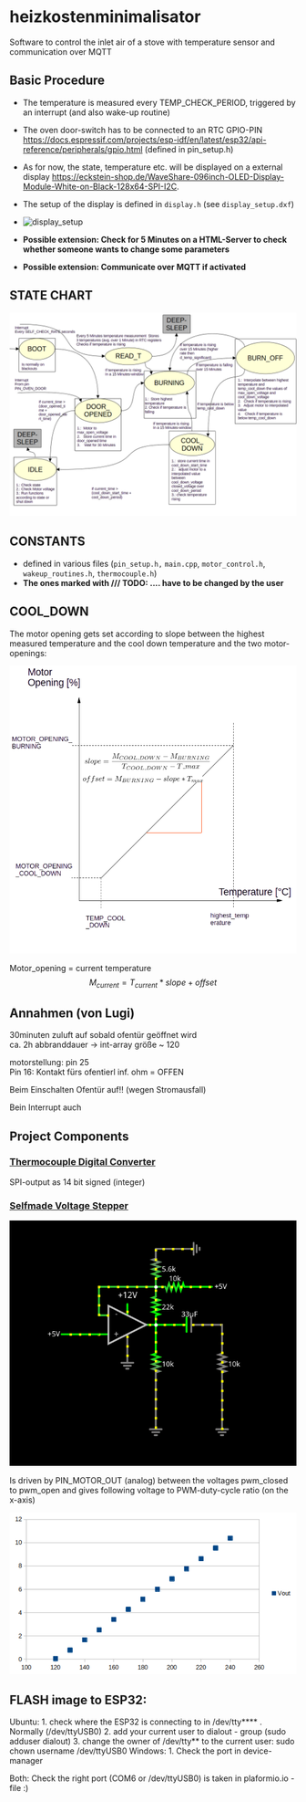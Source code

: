 # heizkostenminimalisator
Software to control the inlet air of a stove with temperature sensor and communication over MQTT


## Basic Procedure
* The temperature is measured every TEMP_CHECK_PERIOD, triggered by an interrupt (and also wake-up routine)

* The oven door-switch has to be connected to an RTC GPIO-PIN https://docs.espressif.com/projects/esp-idf/en/latest/esp32/api-reference/peripherals/gpio.html (defined in pin_setup.h)

* As for now, the state, temperature etc. will be displayed on a external display https://eckstein-shop.de/WaveShare-096inch-OLED-Display-Module-White-on-Black-128x64-SPI-I2C.

* The setup of the display is defined in `display.h` (see `display_setup.dxf`)

* ![display_setup](/home/lugi/Documents/Programme/heizkostenminimalisator/heizkostenminimalisator/documentation/display_setup.png)

* **Possible extension: Check for 5 Minutes on a HTML-Server to check whether someone wants to change some parameters**

* **Possible extension: Communicate over MQTT if activated**

  

## STATE CHART
![plot](./documentation/State_chart.png?raw=true "State Chart")

## CONSTANTS
- defined in various files (`pin_setup.h,` `main.cpp`, `motor_control.h`, `wakeup_routines.h`, `thermocouple.h`)
- **The ones marked with /// TODO: .... have to be changed by the user**

## COOL_DOWN

The motor opening gets set according to slope between the highest measured temperature and the cool down temperature and the two motor-openings:

![plot](./documentation/slope.png?raw=true "State Chart")

Motor_opening = current temperature
$$
M_{current} = T_{current} * slope + offset
$$


## Annahmen (von Lugi)
30minuten zuluft auf sobald ofentür geöffnet wird  
ca. 2h abbranddauer -> int-array größe ~ 120  

motorstellung: pin 25  
Pin 16: Kontakt fürs ofentierl inf. ohm = OFFEN  

Beim Einschalten Ofentür auf!! (wegen Stromausfall)

Bein Interrupt auch

## Project Components
### [Thermocouple Digital Converter](https://cdn-shop.adafruit.com/datasheets/MAX31855.pdf)
SPI-output as 14 bit signed (integer)
### [Selfmade Voltage Stepper](https://www.falstad.com/circuit/circuitjs.html?ctz=CQAgjCAMB0l3BWEBmAHAJmgdgGzoRmACzICcpkORIC6NNkNApgLRhgBQA5iKnCOlSpe-ZMhxQoHAMYgcQ8DkZ9GYJZJjxIydOT36DE9tGRYEWUlVJYwqBGDqbInAE4jV6lQIWqtHIpCkNKR0aozywmHgUNASbGDQpAhEWJCoYKR8GYLIAsjQEJDccgHgISWM6OjUjEUAShXggo3sjpKlDhoxCMURKHRmdDoaHADuwXSWE+BENWPTU31TRW5LEn3DjAhKK3IKUWuSVfAcDYMgU17L7VtdMD08fYLCG+IjqwpT59dgfh+R6iePnAfgaCHKYFwNE6kIktRApSQ8PuHAA9jMSjdyAJarBnNt8EcMcgOEA)

![plot](./documentation/voltage_stepper.png?raw=true "State Chart")

Is driven by PIN_MOTOR_OUT (analog) between the voltages pwm_closed to pwm_open and gives following voltage to PWM-duty-cycle ratio (on the x-axis)

![plot](./documentation/voltage_output.png?raw=true "State Chart")


## FLASH image to ESP32:
Ubuntu:
	1. check where the ESP32 is connecting to in /dev/tty**** . Normally (/dev/ttyUSB0)
	2. add your current user to dialout - group (sudo adduser <username> dialout)
	3. change the owner of /dev/tty** to the current user: sudo chown username /dev/ttyUSB0
	Windows:
	1. Check the port in device-manager

Both:
	Check the right port (COM6 or /dev/ttyUSB0) is taken in plaformio.io - file :)
